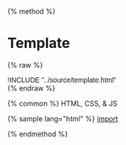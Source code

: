 
{% method %}
# Template
{% raw %}
<div class='styleguidebody'>
<style>
@import url('https://fonts.googleapis.com/css?family=Overpass:100,100i,200,200i,300,300i,400,400i,600,600i,700,700i,800,800i,900,900i&subset=latin-ext');
.styleguidebody {
  font-family: "Overpass", sans-serif;
}
</style>
!INCLUDE "../source/template.html"

</div>
{% endraw %}

{% common %}
HTML, CSS, & JS

{% sample lang="html" %}
[import](../source/template.html)




{% endmethod %}
